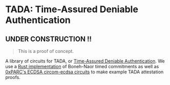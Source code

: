 # TADA: Time-Assured Deniable Authentication

## UNDER CONSTRUCTION ‼️ 
> This is a proof of concept. 

A library of circuits for TADA, or [Time-Assured Deniable Authentication](https://hackmd.io/b9e47uvCQ7u8psDqM05toA). We use a [Rust implementation](https://github.com/topanisto/timed-commitments) of Boneh-Naor timed commitments as well as [0xPARC's ECDSA circom-ecdsa circuits](https://github.com/0xPARC/circom-ecdsa/tree/d87eb7068cb35c951187093abe966275c1839ead) to make example TADA attestation proofs.